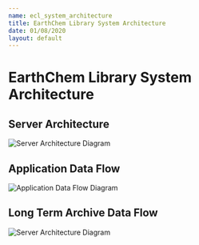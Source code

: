 ```yaml
---
name: ecl_system_architecture
title: EarthChem Library System Architecture 
date: 01/08/2020
layout: default
---
```


# EarthChem Library System Architecture
## Server Architecture
![Server Architecture Diagram](https://github.com/earthchem/ecl-doc/blob/gh-pages/_assets/images/ECLSystemServerArchitecture.png)

## Application Data Flow
![Application Data Flow Diagram](https://github.com/earthchem/ecl-doc/blob/gh-pages/_assets/images/ECLApplicationDataFlowDiagram.png)

## Long Term Archive Data Flow
![Server Architecture Diagram](https://github.com/earthchem/ecl-doc/blob/gh-pages/_assets/images/ECL_Long_Term_Archive2.png)
